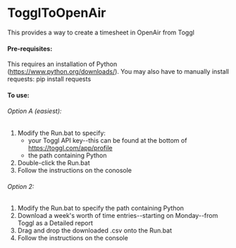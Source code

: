 # TogglToOpenAir
This provides a way to create a timesheet in OpenAir from Toggl

#### Pre-requisites:
This requires an installation of Python (https://www.python.org/downloads/).  You may also have to manually install requests:  pip install requests

#### To use:

###### Option A (easiest):
1) Modify the Run.bat to specify:
    - your Toggl API key--this can be found at the bottom of https://toggl.com/app/profile
    - the path containing Python
2) Double-click the Run.bat
3) Follow the instructions on the conosole

###### Option 2:
1) Modify the Run.bat to specify the path containing Python
2) Download a week's worth of time entries--starting on Monday--from Toggl as a Detailed report
3) Drag and drop the downloaded .csv onto the Run.bat
4) Follow the instructions on the console

